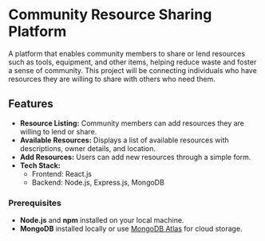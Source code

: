 # Community Resource Sharing Platform

A platform that enables community members to share or lend resources such as tools, equipment, and other items, helping reduce waste and foster a sense of community. This project will be connecting individuals who have resources they are willing to share with others who need them.

## Features
- **Resource Listing:** Community members can add resources they are willing to lend or share.
- **Available Resources:** Displays a list of available resources with descriptions, owner details, and location.
- **Add Resources:** Users can add new resources through a simple form.
- **Tech Stack:** 
  - Frontend: React.js
  - Backend: Node.js, Express.js, MongoDB
    
### Prerequisites
- **Node.js** and **npm** installed on your local machine.
- **MongoDB** installed locally or use [MongoDB Atlas](https://www.mongodb.com/cloud/atlas) for cloud storage.
